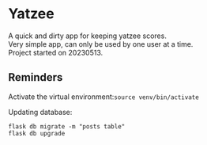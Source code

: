 # Yatzee
A quick and dirty app for keeping yatzee scores. 
<br>Very simple app, can only be used by one user at a time. 
<br>Project started on 20230513. 

## Reminders
Activate the virtual environment:`source venv/bin/activate` 

Updating database:
```
flask db migrate -m "posts table"
flask db upgrade
```

